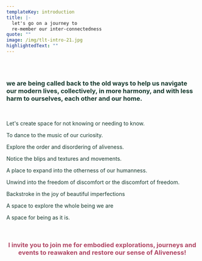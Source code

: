 ```yaml
---
templateKey: introduction
title: |-
  let's go on a journey to 
  re-member our inter-connectedness
quote: ""
image: /img/tlt-intro-21.jpg
highlightedText: ""
---
```

<h3>&nbsp;</h3>
<h3><span style="color: rgb(23, 58, 46);">we are being called back to the old ways to help us navigate our modern lives, collectively, in more harmony, and with less harm to ourselves, each other and our home.</span></h3>
<p>&nbsp;</p>
<p><span style="color: rgb(23, 58, 46);">Let's create space for not knowing or needing to know.</span></p>
<p><span style="color: rgb(23, 58, 46);">To dance to the music of our curiosity.</span></p>
<p><span style="color: rgb(23, 58, 46);">Explore the order and disordering of aliveness.</span></p>
<p><span style="color: rgb(23, 58, 46);">Notice the blips and textures and movements.</span></p>
<p><span style="color: rgb(23, 58, 46);">A place to expand into the otherness of our humanness.</span></p>
<p><span style="color: rgb(23, 58, 46);">Unwind into the freedom of discomfort or the discomfort of freedom.</span></p>
<p><span style="color: rgb(23, 58, 46);">Backstroke in the joy of beautiful imperfections</span></p>
<p><span style="color: rgb(23, 58, 46);">A space to explore the whole being we are</span></p>
<p><span style="color: rgb(23, 58, 46);">A space for being as it is.</span></p>
<p>&nbsp;</p>
<h3 style="text-align: center;"><span style="color: rgb(176, 70, 100);"><strong>I invite you to join me for embodied explorations, journeys and events to reawaken and restore our sense of Aliveness!</strong></span></h3>